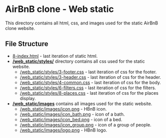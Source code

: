 # AirBnB clone - Web static
This directory contains all html, css, and images used for the static AirBnB clone website.
## File Structure
- [8-index.html](8-index.html) - last iteration of static html.
- **[/web_static/styles/](/web_static/styles)** directory contains all css used for the static website.
  - [/web_static/styles/3-footer.css](/web_static/styles/3-footer.css) - last iteration of css for the footer.
  - [/web_static/styles/3-header.css](/web_static/styles/3-fheader.css) - last iteration of css for the header.
  - [/web_static/styles/4-common.css](/web_static/styles/4-common.css) - last iteration of css for the body.
  - [/web_static/styles/6-filters.css](/web_static/styles/6-filters.css) - last iteration of css for the filters.
  - [/web_static/styles/8-places.css](/web_static/styles/8-places.css) - last iteration of css for the places display.
- **[/web_static/images](/web_static/images)** contains all images used for the static website.
  - [/web_static/images/icon.png](/web_static/images/icon.png) - HBnB icon.
  - [/web_static/images/icon_bath.png](/web_static/images/icon_bath.png) - icon of a bath.
  - [/web_static/images/icon_bed.png](/web_static/images/icon_bed.png) - icon of a bed.
  - [/web_static/images/icon_group.png](/web_static/images/icon_group.png) - icon of a group of people.
  - [/web_static/images/logo.png](/web_static/images/logo.png) - HBnB logo.
